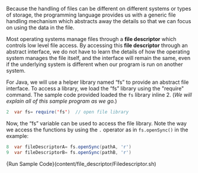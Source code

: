 Because the handling of files can be different on different systems or types of storage, the programming language provides us with a generic file handling mechanism which abstracts away the details so that we can focus on using the data in the file. 

Most operating systems manage files through a **file descriptor** which controls low level file access. By accessing this **file descriptor** through an abstract interface, we do not have to learn the details of how the operating system manages the file itself, and the interface will remain the same, even if the underlying system is different when our program is run on another system.

For Java, we will use a helper library named “fs” to provide an abstract file interface. To access a library, we load the “fs” library using the "require" command. The sample code provided loaded the `fs` library inline 2. (*We will explain all of this sample program as we go.*) 

```java
2  var fs= require('fs')  // open file library
```

Now, the “fs” variable can be used to access the file library. Note the way we access the functions by using the `.` operator as in `fs.openSync()` in the example:

```java
8  var fileDescriptorA= fs.openSync(pathA, 'r') 
9  var fileDescriptorB= fs.openSync(pathB, 'r')
```

{Run Sample Code}(content/file_descriptor/Filedescriptor.sh)